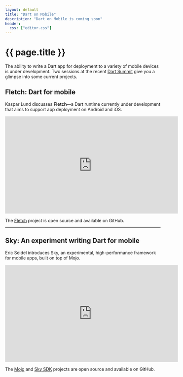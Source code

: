 ```yaml
---
layout: default
title: "Dart on Mobile"
description: "Dart on Mobile is coming soon"
header:
  css: ["editor.css"]
---
```


# {{ page.title }}

The ability to write a Dart app for deployment to a variety
of mobile devices is under development.
Two sessions at the recent [Dart Summit](events/2015/summit/)
give you a glimpse into some current projects.

## Fletch: Dart for mobile

Kaspar Lund discusses **Fletch**&mdash;a Dart runtime
currently under development that aims to support app
deployment on Android and iOS.

<iframe width="560" height="315" src="https://www.youtube.com/embed/t8xdEO8LyL8?list=PLOU2XLYxmsIIQorIS8gagUiMau9S84vZV" frameborder="0" allowfullscreen></iframe>

The [Fletch](https://github.com/dart-lang/fletch)
project is open source and available on GitHub.

<hr>

## Sky: An experiment writing Dart for mobile

Eric Seidel introduces Sky, an experimental, high-performance
framework for mobile apps, built on top of Mojo.

<iframe width="560" height="315" src="https://www.youtube.com/embed/PnIWl33YMwA?list=PLOU2XLYxmsIIQorIS8gagUiMau9S84vZV" frameborder="0" allowfullscreen></iframe>

The
[Mojo](https://github.com/domokit/mojo)
and
[Sky SDK](https://github.com/domokit/sky_sdk)
projects are open source and available on GitHub.
